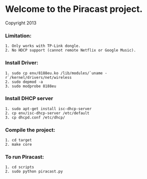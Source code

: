 Welcome to the Piracast project. 
=========
Copyright 2013

### Limitation: 
    1. Only works with TP-Link dongle.
    2. No HDCP support (cannot remote Netflix or Google Music). 

### Install Driver:
	1. sudo cp env/8188eu.ko /lib/modules/`uname -r`/kernel/drivers/net/wireless
   	2. sudo depmod -a
   	3. sudo modprobe 8188eu

### Install DHCP server
	1. sudo apt-get install isc-dhcp-server
	2. cp env/isc-dhcp-server /etc/default
	3. cp dhcpd.conf /etc/dhcp/

### Compile the project: 
    1. cd target
    2. make core

### To run Piracast:
    1. cd scripts
    2. sudo python piracast.py
